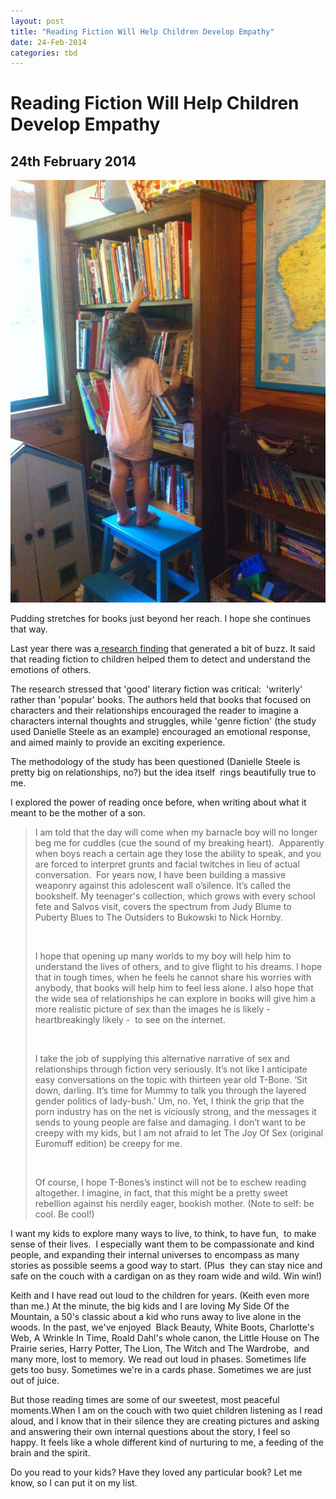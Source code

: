 ```yaml
---
layout: post
title: "Reading Fiction Will Help Children Develop Empathy"
date: 24-Feb-2014
categories: tbd
---
```


# Reading Fiction Will Help Children Develop Empathy

## 24th February 2014

<img class="photo-horiz" src="/images/2014/02/IMG_15491-e1393209639122-764x1024.jpg" />

Pudding stretches for books just beyond her reach. I hope she continues that way.

Last year there was a<a href="http://www.scientificamerican.com/article/novel-finding-reading-literary-fiction-improves-empathy/"> research finding</a> that generated a bit of buzz. It said that reading fiction to children helped them to detect and understand the emotions of others.

The research stressed that 'good' literary fiction was critical:  'writerly' rather than 'popular' books. The authors held that books that focused on characters and their relationships encouraged the reader to imagine a characters internal thoughts and struggles,   while 'genre fiction' (the study used Danielle Steele as an example) encouraged an emotional response, and aimed mainly to provide an exciting experience.

The methodology of the study has been questioned (Danielle Steele is pretty big on relationships, no?) but the idea itself  rings beautifully true to me.

I explored the power of reading once before, when writing about what it meant to be the mother of a son.

<blockquote>

I am told that the day will come when my barnacle boy will no longer beg me for cuddles (cue the sound of my breaking heart).  Apparently when boys reach a certain age they lose the ability to speak, and you are forced to interpret grunts and facial twitches in lieu of actual conversation.  For years now, I have been building a massive weaponry against this adolescent wall o’silence. It’s called the bookshelf. My teenager's collection, which grows with every school fete and Salvos visit, covers the spectrum from Judy Blume to Puberty Blues to The Outsiders to Bukowski to Nick Hornby.

<br>



I hope that opening up many worlds to my boy will help him to understand the lives of others, and to give flight to his dreams. I hope that in tough times, when he feels he cannot share his worries with anybody, that books will help him to feel less alone. I also hope that the wide sea of relationships he can explore in books will give him a more realistic picture of sex than the images he is likely - heartbreakingly likely -  to see on the internet.

<br>

I take the job of supplying this alternative narrative of sex and relationships through fiction very seriously. It’s not like I anticipate easy conversations on the topic with thirteen year old T-Bone. ‘Sit down, darling. It’s time for Mummy to talk you through the layered gender politics of lady-bush.’ Um, no. Yet, I think the grip that the porn industry has on the net is viciously strong, and the messages it sends to young people are false and damaging. I don’t want to be creepy with my kids, but I am not afraid to let The Joy Of Sex (original Euromuff edition) be creepy for me.   

<br>

Of course, I hope T-Bones’s instinct will not be to eschew reading altogether. I imagine, in fact, that this might be a pretty sweet rebellion against his nerdily eager, bookish mother. (Note to self: be cool. Be cool!)

</blockquote>

I want my kids to explore many ways to live, to think, to have fun,  to make sense of their lives.  I especially want them to be compassionate and kind people, and expanding their internal universes to encompass as many stories as possible seems a good way to start. (Plus  they can stay nice and safe on the couch with a cardigan on as they roam wide and wild. Win win!)

Keith and I have read out loud to the children for years. (Keith even more than me.) At the minute, the big kids and I are loving My Side Of the Mountain, a 50's classic about a kid who runs away to live alone in the woods. In the past, we've enjoyed  Black Beauty, White Boots, Charlotte's Web, A Wrinkle In Time, Roald Dahl's whole canon, the Little House on The Prairie series, Harry Potter, The Lion, The Witch and The Wardrobe,  and many more, lost to memory. We read out loud in phases. Sometimes life gets too busy. Sometimes we're in a cards phase. Sometimes we are just out of juice.

But those reading times are some of our sweetest, most peaceful moments.When I am on the couch with two quiet children listening as I read aloud, and I know that in their silence they are creating pictures and asking and answering their own internal questions about the story, I feel so happy. It feels like a whole different kind of nurturing to me, a feeding of the brain and the spirit.

Do you read to your kids? Have they loved any particular book? Let me know, so I can put it on my list.
